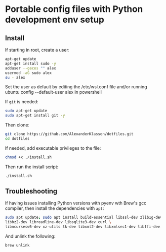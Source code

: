 # Portable config files with Python development env setup

## Install

If starting in root, create a user:

```bash
apt-get update
apt-get install sudo -y
adduser --gecos "" alex
usermod -aG sudo alex
su - alex
```

Set the user as default by editing the /etc/wsl.conf file and/or running ubuntu config --default-user alex in powershell

If `git` is needed:

```bash
sudo apt-get update
sudo apt-get install git -y
```

Then clone:

```bash
git clone https://github.com/AlexanderKlasson/dotfiles.git
cd dotfiles
```

If needed, add executable privileges to the file:

```bash
chmod +x ./install.sh
```

Then run the install script:

```bash
./install.sh
```

## Troubleshooting

If having issues installing Python versions with pyenv wth Brew's gcc compiler, then install the
dependencies with `apt`:

```bash
sudo apt update; sudo apt install build-essential libssl-dev zlib1g-dev \
libbz2-dev libreadline-dev libsqlite3-dev curl \
libncursesw5-dev xz-utils tk-dev libxml2-dev libxmlsec1-dev libffi-dev liblzma-dev
```

And unlink the following:

```bash
brew unlink
```
